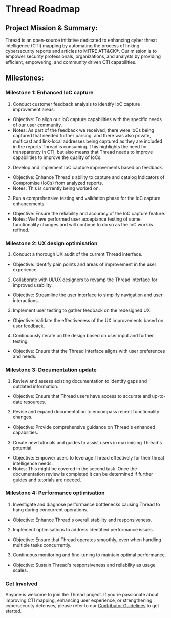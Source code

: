 # Thread Roadmap

## Project Mission & Summary:
Thread is an open-source initiative dedicated to enhancing cyber threat intelligence (CTI) mapping by automating the process of linking cybersecurity reports and articles to MITRE ATT&CK®. Our mission is to empower security professionals, organizations, and analysts by providing efficient, empowering, and community driven CTI capabilities.

## Milestones:

### Milestone 1: Enhanced IoC capture 
1. Conduct customer feedback analysis to identify IoC capture improvement areas.

- Objective: To align our IoC capture capabilities with the specific needs of our user community.
- Notes: As part of the feedback we received, there were IoCs being captured that needed further parsing, and there was also private, multicast and link-local addresses being captured as they are included in the reports Thread is consuming. This highlights the need for transparency in CTI, but also means that Thread needs to improve capabilities to improve the quality of IoCs.

2. Develop and implement IoC capture improvements based on feedback.

- Objective: Enhance Thread's ability to capture and catalog Indicators of Compromise (IoCs) from analyzed reports.
- Notes: This is currently being worked on.
  
3. Run a comprehensive testing and validation phase for the IoC capture enhancements.

- Objective: Ensure the reliability and accuracy of the IoC capture feature.
- Notes: We have performed user acceptance testing of some functionality changes and will continue to do so as the IoC work is refined.

### Milestone 2: UX design optimisation
1. Conduct a thorough UX audit of the current Thread interface.

- Objective: Identify pain points and areas of improvement in the user experience.

2. Collaborate with UI/UX designers to revamp the Thread interface for improved usability.

- Objective: Streamline the user interface to simplify navigation and user interactions.

3. Implement user testing to gather feedback on the redesigned UX.

- Objective: Validate the effectiveness of the UX improvements based on user feedback.

4. Continuously iterate on the design based on user input and further testing.

- Objective: Ensure that the Thread interface aligns with user preferences and needs.

### Milestone 3: Documentation update 
1. Review and assess existing documentation to identify gaps and outdated information.

- Objective: Ensure that Thread users have access to accurate and up-to-date resources.

2. Revise and expand documentation to encompass recent functionality changes.

- Objective: Provide comprehensive guidance on Thread's enhanced capabilities.

3. Create new tutorials and guides to assist users in maximising Thread's potential.

- Objective: Empower users to leverage Thread effectively for their threat intelligence needs.
- Notes: This might be covered in the second task. Once the documentation review is completed it can be determined if further guides and tutorials are needed.

### Milestone 4: Performance optimisation
1. Investigate and diagnose performance bottlenecks causing Thread to hang during concurrent operations.

- Objective: Enhance Thread's overall stability and responsiveness.

2. Implement optimisations to address identified performance issues.

- Objective: Ensure that Thread operates smoothly, even when handling multiple tasks concurrently.

3. Continuous monitoring and fine-tuning to maintain optimal performance.

- Objective: Sustain Thread's responsiveness and reliability as usage scales.

### Get Involved
Anyone is welcome to join the Thread project. If you're passionate about improving CTI mapping, enhancing user experience, or strengthening cybersecurity defenses, please refer to our [Contributor Guidelines](https://github.com/arachne-threat-intel/thread/blob/main/CONTRIBUTING.md) to get started.
